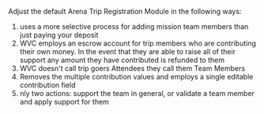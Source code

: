 Adjust the default Arena Trip Registration Module in the following ways:

1.  uses a more selective process for adding mission team members than just paying your deposit
2. WVC employs an escrow account for trip members who are contributing their own money. In the event that they are able to raise all of their support any amount they have contributed is refunded to them
3. WVC doesn't call trip goers Attendees they call them Team Members
4. Removes the multiple contribution values and employs a single editable contribution field
5. nly two actions: support the team in general, or validate a team member and apply support for them
